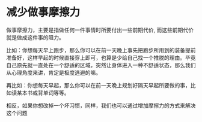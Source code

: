 # 减少做事摩擦力

做事摩擦力，主要是指做任何一件事情时所要付出一些前期代价, 而这些前期代价就是做成这件事的阻力。

比如：你想每天早上跑步，那么你可以在前一天晚上事先把跑步所用到的装备提前准备好，这样早起的时候直接穿上即可，也算是少给自己找一个推脱的理由。毕竟自己原先就一直处在一个舒适的区域，突然让身体进入一种不舒适状态，那么我们从心理角度来讲，肯定是极度逃避的嘛。

再比如：你想每天早起，那么你可以在前一天晚上规划好隔天早起所要做的事，比如读某本书或背单词等等。

相反，如果你想改掉一个坏习惯，同样，我们也可以通过增加摩擦力的方式来解决这个问题
